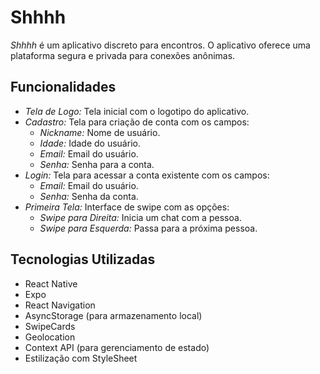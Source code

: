 # Shhhh

*Shhhh* é um aplicativo discreto para encontros. O aplicativo oferece uma plataforma segura e privada para conexões anônimas. 

## Funcionalidades

- *Tela de Logo:* Tela inicial com o logotipo do aplicativo.
- *Cadastro:* Tela para criação de conta com os campos:
  - *Nickname:* Nome de usuário.
  - *Idade:* Idade do usuário.
  - *Email:* Email do usuário.
  - *Senha:* Senha para a conta.
- *Login:* Tela para acessar a conta existente com os campos:
  - *Email:* Email do usuário.
  - *Senha:* Senha da conta.
- *Primeira Tela:* Interface de swipe com as opções:
  - *Swipe para Direita:* Inicia um chat com a pessoa.
  - *Swipe para Esquerda:* Passa para a próxima pessoa.

## Tecnologias Utilizadas

- React Native
- Expo
- React Navigation
- AsyncStorage (para armazenamento local)
- SwipeCards
- Geolocation
- Context API (para gerenciamento de estado)
- Estilização com StyleSheet
  

